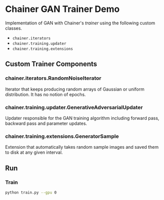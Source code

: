 # Chainer GAN Trainer Demo

Implementation of GAN with Chainer's *trainer* using the following custom classes.

- `chainer.iterators`
- `chainer.training.updater`
- `chainer.training.extensions`

## Custom Trainer Components

### chainer.iterators.RandomNoiseIterator

Iterator that keeps producing random arrays of Gaussian or uniform distribution. It has no notion of epochs.

### chainer.training.updater.GenerativeAdversarialUpdater

Updater responsible for the GAN training algorithm including forward pass, backward pass and parameter updates.

### chainer.training.extensions.GeneratorSample

Extension that automatically takes random sample images and saved them to disk at any given interval.

## Run

### Train

```bash
python train.py --gpu 0
```
